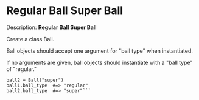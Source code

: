 # Regular Ball Super Ball
Description:
**Regular Ball Super Ball**

Create a class Ball.

Ball objects should accept one argument for "ball type" when instantiated.

If no arguments are given, ball objects should instantiate with a "ball type" of "regular."

```ball1 = Ball()
ball2 = Ball("super")
ball1.ball_type  #=> "regular"
ball2.ball_type  #=> "super"```

